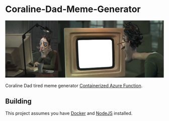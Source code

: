 # Coraline-Dad-Meme-Generator

![Coraline Dad Empty Template](render/data/img/coraline-dad.png)

Coraline Dad tired meme generator [Containerized Azure Function](https://learn.microsoft.com/en-us/azure/azure-functions/functions-create-function-linux-custom-image?tabs=in-process%2Cbash%2Cazure-cli&pivots=programming-language-typescript).

## Building

This project assumes you have [Docker](https://www.docker.com/) and [NodeJS](https://nodejs.org/en/) installed.

```bash